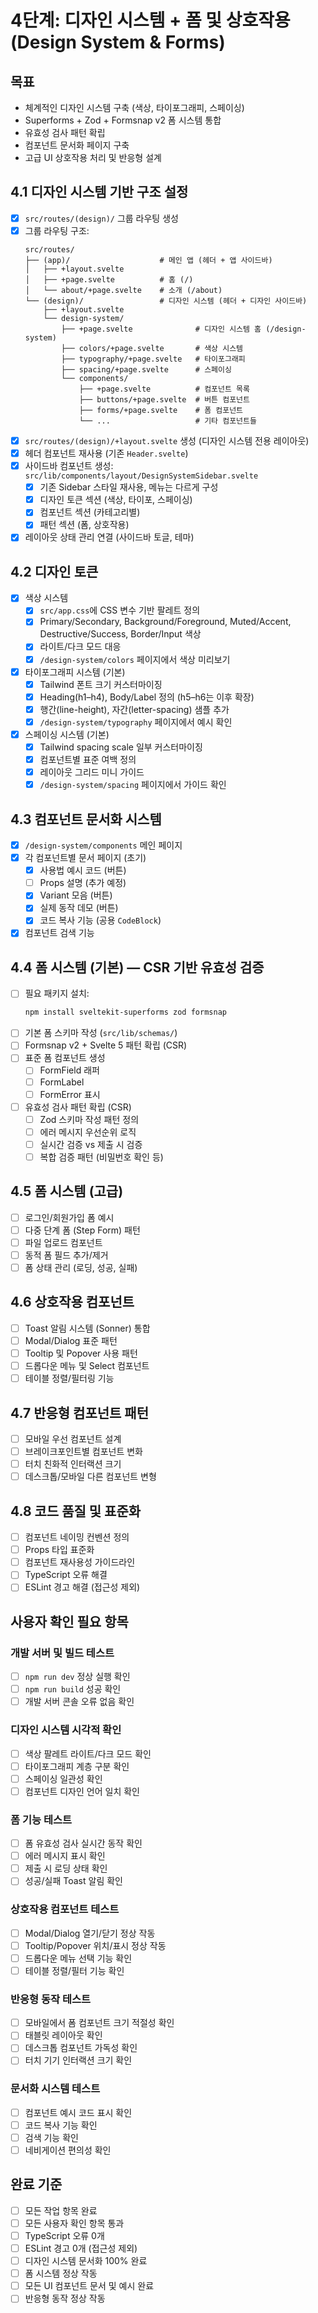 # 4단계: 디자인 시스템 + 폼 및 상호작용 (Design System & Forms)

## 목표
- 체계적인 디자인 시스템 구축 (색상, 타이포그래피, 스페이싱)
- Superforms + Zod + Formsnap v2 폼 시스템 통합
- 유효성 검사 패턴 확립
- 컴포넌트 문서화 페이지 구축
- 고급 UI 상호작용 처리 및 반응형 설계

## 4.1 디자인 시스템 기반 구조 설정
- [x] `src/routes/(design)/` 그룹 라우팅 생성
- [x] 그룹 라우팅 구조:
  ```
  src/routes/
  ├── (app)/                    # 메인 앱 (헤더 + 앱 사이드바)
  │   ├── +layout.svelte
  │   ├── +page.svelte          # 홈 (/)
  │   └── about/+page.svelte    # 소개 (/about)
  └── (design)/                 # 디자인 시스템 (헤더 + 디자인 사이드바)
      ├── +layout.svelte
      └── design-system/
          ├── +page.svelte              # 디자인 시스템 홈 (/design-system)
          ├── colors/+page.svelte       # 색상 시스템
          ├── typography/+page.svelte   # 타이포그래피
          ├── spacing/+page.svelte      # 스페이싱
          └── components/
              ├── +page.svelte          # 컴포넌트 목록
              ├── buttons/+page.svelte  # 버튼 컴포넌트
              ├── forms/+page.svelte    # 폼 컴포넌트
              └── ...                   # 기타 컴포넌트들
  ```
- [x] `src/routes/(design)/+layout.svelte` 생성 (디자인 시스템 전용 레이아웃)
- [x] 헤더 컴포넌트 재사용 (기존 `Header.svelte`)
- [x] 사이드바 컴포넌트 생성: `src/lib/components/layout/DesignSystemSidebar.svelte`
  - [x] 기존 Sidebar 스타일 재사용, 메뉴는 다르게 구성
  - [x] 디자인 토큰 섹션 (색상, 타이포, 스페이싱)
  - [x] 컴포넌트 섹션 (카테고리별)
  - [x] 패턴 섹션 (폼, 상호작용)
- [x] 레이아웃 상태 관리 연결 (사이드바 토글, 테마)

## 4.2 디자인 토큰
- [x] 색상 시스템
  - [x] `src/app.css`에 CSS 변수 기반 팔레트 정의
  - [x] Primary/Secondary, Background/Foreground, Muted/Accent, Destructive/Success, Border/Input 색상
  - [x] 라이트/다크 모드 대응
  - [x] `/design-system/colors` 페이지에서 색상 미리보기
- [x] 타이포그래피 시스템 (기본)
  - [x] Tailwind 폰트 크기 커스터마이징
  - [x] Heading(h1–h4), Body/Label 정의 (h5–h6는 이후 확장)
  - [x] 행간(line-height), 자간(letter-spacing) 샘플 추가
  - [x] `/design-system/typography` 페이지에서 예시 확인
- [x] 스페이싱 시스템 (기본)
  - [x] Tailwind spacing scale 일부 커스터마이징
  - [x] 컴포넌트별 표준 여백 정의
  - [x] 레이아웃 그리드 미니 가이드
  - [x] `/design-system/spacing` 페이지에서 가이드 확인

## 4.3 컴포넌트 문서화 시스템
- [x] `/design-system/components` 메인 페이지
- [x] 각 컴포넌트별 문서 페이지 (초기)
  - [x] 사용법 예시 코드 (버튼)
  - [ ] Props 설명 (추가 예정)
  - [x] Variant 모음 (버튼)
  - [x] 실제 동작 데모 (버튼)
  - [x] 코드 복사 기능 (공용 `CodeBlock`)
- [x] 컴포넌트 검색 기능

## 4.4 폼 시스템 (기본) — CSR 기반 유효성 검증
- [ ] 필요 패키지 설치:
  ```bash
  npm install sveltekit-superforms zod formsnap
  ```
- [ ] 기본 폼 스키마 작성 (`src/lib/schemas/`)
- [ ] Formsnap v2 + Svelte 5 패턴 확립 (CSR)
- [ ] 표준 폼 컴포넌트 생성
  - [ ] FormField 래퍼
  - [ ] FormLabel
  - [ ] FormError 표시
- [ ] 유효성 검사 패턴 확립 (CSR)
  - [ ] Zod 스키마 작성 패턴 정의
  - [ ] 에러 메시지 우선순위 로직
  - [ ] 실시간 검증 vs 제출 시 검증
  - [ ] 복합 검증 패턴 (비밀번호 확인 등)

## 4.5 폼 시스템 (고급)
- [ ] 로그인/회원가입 폼 예시
- [ ] 다중 단계 폼 (Step Form) 패턴
- [ ] 파일 업로드 컴포넌트
- [ ] 동적 폼 필드 추가/제거
- [ ] 폼 상태 관리 (로딩, 성공, 실패)

## 4.6 상호작용 컴포넌트
- [ ] Toast 알림 시스템 (Sonner) 통합
- [ ] Modal/Dialog 표준 패턴
- [ ] Tooltip 및 Popover 사용 패턴
- [ ] 드롭다운 메뉴 및 Select 컴포넌트
- [ ] 테이블 정렬/필터링 기능

## 4.7 반응형 컴포넌트 패턴
- [ ] 모바일 우선 컴포넌트 설계
- [ ] 브레이크포인트별 컴포넌트 변화
- [ ] 터치 친화적 인터랙션 크기
- [ ] 데스크톱/모바일 다른 컴포넌트 변형

## 4.8 코드 품질 및 표준화
- [ ] 컴포넌트 네이밍 컨벤션 정의
- [ ] Props 타입 표준화
- [ ] 컴포넌트 재사용성 가이드라인
- [ ] TypeScript 오류 해결
- [ ] ESLint 경고 해결 (접근성 제외)

## 사용자 확인 필요 항목

### 개발 서버 및 빌드 테스트
- [ ] `npm run dev` 정상 실행 확인
- [ ] `npm run build` 성공 확인
- [ ] 개발 서버 콘솔 오류 없음 확인

### 디자인 시스템 시각적 확인
- [ ] 색상 팔레트 라이트/다크 모드 확인
- [ ] 타이포그래피 계층 구분 확인
- [ ] 스페이싱 일관성 확인
- [ ] 컴포넌트 디자인 언어 일치 확인

### 폼 기능 테스트
- [ ] 폼 유효성 검사 실시간 동작 확인
- [ ] 에러 메시지 표시 확인
- [ ] 제출 시 로딩 상태 확인
- [ ] 성공/실패 Toast 알림 확인

### 상호작용 컴포넌트 테스트
- [ ] Modal/Dialog 열기/닫기 정상 작동
- [ ] Tooltip/Popover 위치/표시 정상 작동
- [ ] 드롭다운 메뉴 선택 기능 확인
- [ ] 테이블 정렬/필터 기능 확인

### 반응형 동작 테스트
- [ ] 모바일에서 폼 컴포넌트 크기 적절성 확인
- [ ] 태블릿 레이아웃 확인
- [ ] 데스크톱 컴포넌트 가독성 확인
- [ ] 터치 기기 인터랙션 크기 확인

### 문서화 시스템 테스트
- [ ] 컴포넌트 예시 코드 표시 확인
- [ ] 코드 복사 기능 확인
- [ ] 검색 기능 확인
- [ ] 네비게이션 편의성 확인

## 완료 기준
- [ ] 모든 작업 항목 완료
- [ ] 모든 사용자 확인 항목 통과
- [ ] TypeScript 오류 0개
- [ ] ESLint 경고 0개 (접근성 제외)
- [ ] 디자인 시스템 문서화 100% 완료
- [ ] 폼 시스템 정상 작동
- [ ] 모든 UI 컴포넌트 문서 및 예시 완료
- [ ] 반응형 동작 정상 작동
